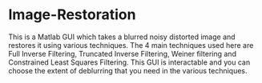 # Image-Restoration

This is a Matlab GUI which takes a blurred noisy distorted image and restores it using various techniques. The 4 main techniques used here are Full Inverse Filtering, Truncated Inverse Filtering, Weiner filtering and Constrained Least Squares Filtering. This GUI is interactable and you can choose the extent of deblurring that you need in the various techniques.
